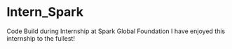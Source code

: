 # Intern_Spark
Code Build during Internship at Spark Global Foundation
I have enjoyed this internship to the fullest!

